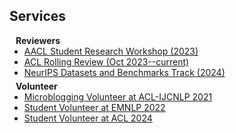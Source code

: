 ## Services

<h4 style="margin:0 10px 0;">Reviewers</h4>

<ul style="margin:0 0 5px;">
  <li><a href="https://aacl2023-srw.github.io/"><autocolor>AACL Student Research Workshop (2023)</autocolor></a></li>
  <li><a href="https://aclrollingreview.org/"><autocolor>ACL Rolling Review (Oct 2023--current)</autocolor></a></li>
  <li><a href="https://neurips.cc/Conferences/2024/CallForDatasetsBenchmarks"><autocolor>NeurIPS Datasets and Benchmarks Track (2024)</autocolor></a></li>
</ul>

<h4 style="margin:0 10px 0;">Volunteer</h4>

<ul style="margin:0 0 20px;">
  <li><a href="https://2021.aclweb.org/"><autocolor>Microblogging Volunteer at ACL-IJCNLP 2021</autocolor></a></li>
  <li><a href="https://2022.emnlp.org/"><autocolor>Student Volunteer at EMNLP 2022</autocolor></a></li>
  <li><a href="https://2024.aclweb.org/"><autocolor>Student Volunteer at ACL 2024</autocolor></a></li>
</ul>
